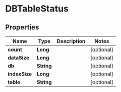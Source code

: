 # DBTableStatus

## Properties
Name | Type | Description | Notes
------------ | ------------- | ------------- | -------------
**count** | **Long** |  |  [optional]
**dataSize** | **Long** |  |  [optional]
**db** | **String** |  |  [optional]
**indexSize** | **Long** |  |  [optional]
**table** | **String** |  |  [optional]
